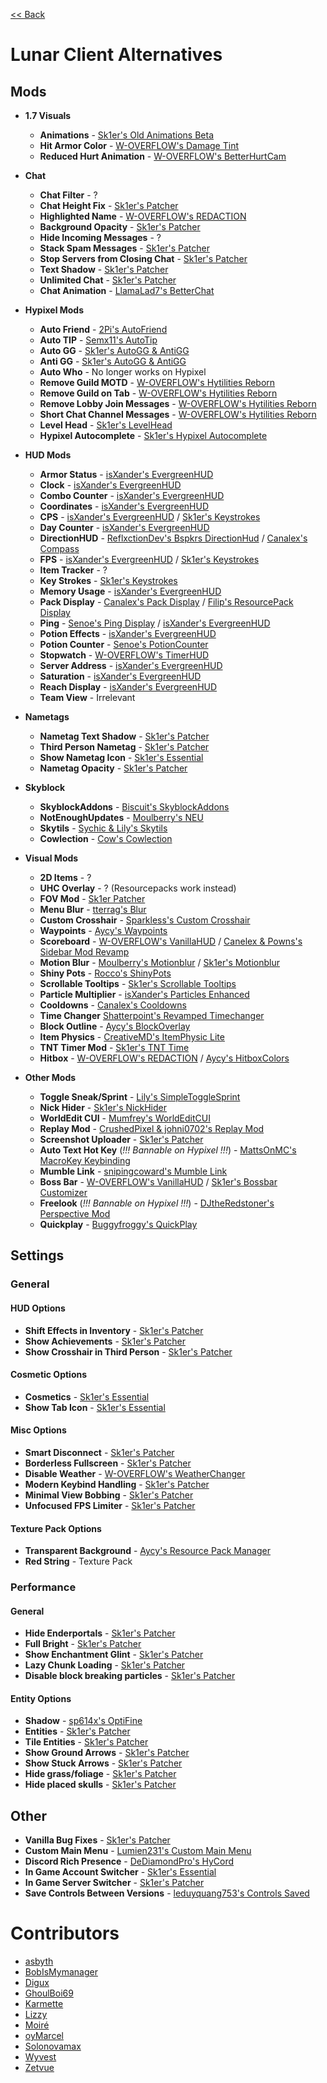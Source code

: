 [<< Back](README.md)

# Lunar Client Alternatives

## Mods

- **1.7 Visuals**

  - **Animations** - [Sk1er's Old Animations Beta](https://sk1er.club/beta)
  - **Hit Armor Color** - [W-OVERFLOW's Damage Tint](https://github.com/W-OVERFLOW/DamageTint/releases/latest)
  - **Reduced Hurt Animation** - [W-OVERFLOW's BetterHurtCam](https://github.com/W-OVERFLOW/BetterHurtCam/releases/latest)

- **Chat**

  - **Chat Filter** - ?
  - **Chat Height Fix** - [Sk1er's Patcher](https://sk1er.club/mods/patcher)
  - **Highlighted Name** - [W-OVERFLOW's REDACTION](https://github.com/W-OVERFLOW/REDACTION/releases/latest)
  - **Background Opacity** - [Sk1er's Patcher](https://sk1er.club/mods/patcher)
  - **Hide Incoming Messages** - ?
  - **Stack Spam Messages** - [Sk1er's Patcher](https://sk1er.club/mods/patcher)
  - **Stop Servers from Closing Chat** - [Sk1er's Patcher](https://sk1er.club/mods/patcher)
  - **Text Shadow** - [Sk1er's Patcher](https://sk1er.club/mods/patcher)
  - **Unlimited Chat** - [Sk1er's Patcher](https://sk1er.club/mods/patcher)
  - **Chat Animation** - [LlamaLad7's BetterChat](https://www.curseforge.com/minecraft/mc-mods/better-chat/files/2918388/files/all?filter-game-version=2020709689%3A5806)

- **Hypixel Mods**

  - **Auto Friend** -  [2Pi's AutoFriend](https://2pi.pw/mods/autofriend)
  - **Auto TIP** - [Semx11's AutoTip](https://autotip.pro/download)
  - **Auto GG** - [Sk1er's AutoGG & AntiGG](https://sk1er.club/mods/autogg)
  - **Anti GG** - [Sk1er's AutoGG & AntiGG](https://sk1er.club/mods/autogg)
  - **Auto Who** - No longer works on Hypixel
  - **Remove Guild MOTD** - [W-OVERFLOW's Hytilities Reborn](https://github.com/W-OVERFLOW/Hytilities-Reborn/releases/latest)
  - **Remove Guild on Tab** - [W-OVERFLOW's Hytilities Reborn](https://github.com/W-OVERFLOW/Hytilities-Reborn/releases/latest)
  - **Remove Lobby Join Messages** - [W-OVERFLOW's Hytilities Reborn](https://github.com/W-OVERFLOW/Hytilities-Reborn/releases/latest)
  - **Short Chat Channel Messages** - [W-OVERFLOW's Hytilities Reborn](https://github.com/W-OVERFLOW/Hytilities-Reborn/releases/latest)
  - **Level Head** - [Sk1er's LevelHead](https://www.sk1er.club/mods/level_head)
  - **Hypixel Autocomplete** - [Sk1er's Hypixel Autocomplete](https://sk1er.club/mods/hypixel_auto_complete)

- **HUD Mods**

  - **Armor Status** - [isXander's EvergreenHUD](https://modrinth.com/mod/evergreenhud/versions)
  - **Clock** - [isXander's EvergreenHUD](https://modrinth.com/mod/evergreenhud/versions)
  - **Combo Counter** - [isXander's EvergreenHUD](https://modrinth.com/mod/evergreenhud/versions)
  - **Coordinates** - [isXander's EvergreenHUD](https://modrinth.com/mod/evergreenhud/versions)
  - **CPS** - [isXander's EvergreenHUD](https://modrinth.com/mod/evergreenhud/versions) / [Sk1er's Keystrokes](https://sk1er.club/mods/keystrokesmod)
  - **Day Counter** - [isXander's EvergreenHUD](https://modrinth.com/mod/evergreenhud/versions)
  - **DirectionHUD** - [ReflxctionDev's Bspkrs DirectionHud](https://github.com/ReflxctionDev/bspkrsCore/releases/latest) / [Canalex's Compass](https://www.youtube.com/watch?v=Anwxqk2EAlE)
  - **FPS** - [isXander's EvergreenHUD](https://modrinth.com/mod/evergreenhud/versions) / [Sk1er's Keystrokes](https://sk1er.club/mods/keystrokesmod)
  - **Item Tracker** - ?
  - **Key Strokes** - [Sk1er's Keystrokes](https://sk1er.club/mods/keystrokesmod)
  - **Memory Usage** - [isXander's EvergreenHUD](https://modrinth.com/mod/evergreenhud/versions)
  - **Pack Display** - [Canalex's Pack Display](https://www.youtube.com/watch?v=LeDNOdOdGyk) / [Filip's ResourcePack Display](https://github.com/1fxe/Resource-Pack-Display)
  - **Ping** - [Senoe's Ping Display](https://www.youtube.com/watch?v=NAsefZXZbHQ) / [isXander's EvergreenHUD](https://modrinth.com/mod/evergreenhud/versions)
  - **Potion Effects** - [isXander's EvergreenHUD](https://modrinth.com/mod/evergreenhud/versions)
  - **Potion Counter** - [Senoe's PotionCounter](https://www.youtube.com/watch?v=7iYeYK2CGDo)
  - **Stopwatch** - [W-OVERFLOW's TimerHUD](https://github.com/w-overflow/timerhud-forge/releases/latest)
  - **Server Address** -  [isXander's EvergreenHUD](https://modrinth.com/mod/evergreenhud/versions)
  - **Saturation** - [isXander's EvergreenHUD](https://modrinth.com/mod/evergreenhud/versions)
  - **Reach Display** - [isXander's EvergreenHUD](https://modrinth.com/mod/evergreenhud/versions)
  - **Team View** - Irrelevant
  
- **Nametags**

  - **Nametag Text Shadow** -  [Sk1er's Patcher](https://sk1er.club/mods/patcher)
  - **Third Person Nametag** - [Sk1er's Patcher](https://sk1er.club/mods/patcher)
  - **Show Nametag Icon** - [Sk1er's Essential](https://essential.gg)
  - **Nametag Opacity** - [Sk1er's Patcher](https://sk1er.club/mods/patcher)

- **Skyblock**

  - **SkyblockAddons** - [Biscuit's SkyblockAddons](https://github.com/BiscuitDevelopment/SkyblockAddons/releases/latest)
  - **NotEnoughUpdates** - [Moulberry's NEU](https://github.com/Moulberry/NotEnoughUpdates/releases/latest)
  - **Skytils** - [Sychic & Lily's Skytils](https://github.com/Skytils/SkytilsMod/releases/latest)
  - **Cowlection** - [Cow's Cowlection](https://github.com/cow-mc/Cowlection/releases/latest)

- **Visual Mods**

  - **2D Items** - ?
  - **UHC Overlay** - ? (Resourcepacks work instead)
  - **FOV Mod** - [Sk1er Patcher](https://sk1er.club/mods/patcher)
  - **Menu Blur** - [tterrag's Blur](https://www.curseforge.com/minecraft/mc-mods/blur/files/all?filter-game-version=2020709689%3A5806)
  - **Custom Crosshair** - [Sparkless's Custom Crosshair](https://www.curseforge.com/minecraft/mc-mods/custom-crosshair-mod/files/all?filter-game-version=2020709689%3A5806)
  - **Waypoints** - [Aycy's Waypoints](https://www.youtube.com/watch?v=5jq5tXqwDTM)
  - **Scoreboard** - [W-OVERFLOW's VanillaHUD](https://github.com/W-OVERFLOW/VanillaHUD) / [Canelex & Powns's Sidebar Mod Revamp](https://www.youtube.com/watch?v=cn9VvT43yRs) 
  - **Motion Blur** - [Moulberry's Motionblur](https://cdn.discordapp.com/attachments/733903046681034813/806188815286665226/MbMotionblur-1.0-REL-Fixed.jar) / [Sk1er's Motionblur](https://sk1er.club/mods/motionblurmod)
  - **Shiny Pots** - [Rocco's ShinyPots](https://github.com/RoccoDev/ShinyPots-1.8/releases/latest)
  - **Scrollable Tooltips** - [Sk1er's Scrollable Tooltips](https://www.sk1er.club/mods/text_overflow_scroll)
  - **Particle Multiplier** - [isXander's Particles Enhanced](https://modrinth.com/mod/particlesenhanced)
  - **Cooldowns** - [Canalex's Cooldowns](https://www.youtube.com/watch?v=if1t-gO2yfc)
  - **Time Changer** [Shatterpoint's Revamped Timechanger](https://github.com/shatter-point/Revamped-TimeChanger/releases/latest)
  - **Block Outline** - [Aycy's BlockOverlay](https://hypixel.net/threads/forge-1-8-9-block-overlay-v4-0-3.1417995/)
  - **Item Physics** - [CreativeMD's ItemPhysic Lite](https://www.curseforge.com/minecraft/mc-mods/itemphysic-lite/files/all?filter-game-version=2020709689%3A5806)
  - **TNT Timer Mod** - [Sk1er's TNT Time](https://sk1er.club/mods/tnttime)
  - **Hitbox** - [W-OVERFLOW's REDACTION](https://github.com/W-OVERFLOW/REDACTION/releases/latest) / [Aycy's HitboxColors](http://www.mediafire.com/file/rci3i8m09yoek7u/HitboxColors-v1.0.jar)

- **Other Mods**

  - **Toggle Sneak/Sprint** - [Lily's SimpleToggleSprint](https://github.com/My-Name-Is-Jeff/SimpleToggleSprint/releases/latest)
  - **Nick Hider** - [Sk1er's NickHider](https://sk1er.llc/mods/nick_hider)
  - **WorldEdit CUI** - [Mumfrey's WorldEditCUI](https://www.curseforge.com/minecraft/mc-mods/worldeditcui/files/all?filter-game-version=2020709689%3A5806)
  - **Replay Mod** - [CrushedPixel & johni0702's Replay Mod](https://www.replaymod.com/download/download_new.php?version=1.8.9-2.5.2)
  - **Screenshot Uploader** - [Sk1er's Patcher](https://sk1er.club/mods/patcher)
  - **Auto Text Hot Key** (*!!! Bannable on Hypixel !!!*) - [MattsOnMC's MacroKey Keybinding](https://www.curseforge.com/minecraft/mc-mods/macrokey-keybinding/files/all?filter-game-version=2020709689%3A5806)
  - **Mumble Link** - [snipingcoward's Mumble Link](https://www.curseforge.com/minecraft/mc-mods/mumblelink/files/all?filter-game-version=2020709689%3A5806)
  - **Boss Bar** - [W-OVERFLOW's VanillaHUD](https://github.com/W-OVERFLOW/VanillaHUD) / [Sk1er's Bossbar Customizer](https://sk1er.club/mods/bossbar_customizer)
  - **Freelook** (*!!! Bannable on Hypixel !!!*) - [DJtheRedstoner's Perspective Mod](https://inv.wtf/djperspective)
  - **Quickplay** - [Buggyfroggy's QuickPlay](https://github.com/QuickplayMod/quickplay/releases/latest)

## Settings

### General

#### HUD Options

- **Shift Effects in Inventory** - [Sk1er's Patcher](https://sk1er.club/mods/patcher)
- **Show Achievements** - [Sk1er's Patcher](https://sk1er.club/mods/patcher)
- **Show Crosshair in Third Person** - [Sk1er's Patcher](https://sk1er.club/mods/patcher)

#### Cosmetic Options

- **Cosmetics** - [Sk1er's Essential](https://essential.gg)
- **Show Tab Icon** - [Sk1er's Essential](https://essential.gg)

#### Misc Options

- **Smart Disconnect** - [Sk1er's Patcher](https://sk1er.club/mods/patcher)
- **Borderless Fullscreen** - [Sk1er's Patcher](https://sk1er.club/mods/patcher)
- **Disable Weather** - [W-OVERFLOW's WeatherChanger](https://github.com/W-OVERFLOW/WeatherChanger/releases/latest)
- **Modern Keybind Handling** - [Sk1er's Patcher](https://sk1er.club/mods/patcher)
- **Minimal View Bobbing** - [Sk1er's Patcher](https://sk1er.club/mods/patcher)
- **Unfocused FPS Limiter** - [Sk1er's Patcher](https://sk1er.club/mods/patcher)

#### Texture Pack Options

- **Transparent Background** - [Aycy's Resource Pack Manager](https://www.youtube.com/watch?v=OQZFWrrEcYM)
- **Red String** - Texture Pack

### Performance

#### General
  
- **Hide Enderportals** - [Sk1er's Patcher](https://sk1er.club/mods/patcher)
- **Full Bright** - [Sk1er's Patcher](https://sk1er.club/mods/patcher)
- **Show Enchantment Glint** - [Sk1er's Patcher](https://sk1er.club/mods/patcher)
- **Lazy Chunk Loading** - [Sk1er's Patcher](https://sk1er.club/mods/patcher)
- **Disable block breaking particles** - [Sk1er's Patcher](https://sk1er.club/mods/patcher)

#### Entity Options

- **Shadow** - [sp614x's OptiFine](https://optifine.net/adloadx?f=OptiFine_1.8.9_HD_U_M5.jar)
- **Entities** - [Sk1er's Patcher](https://sk1er.club/mods/patcher)
- **Tile Entities** - [Sk1er's Patcher](https://sk1er.club/mods/patcher)
- **Show Ground Arrows** - [Sk1er's Patcher](https://sk1er.club/mods/patcher)
- **Show Stuck Arrows** - [Sk1er's Patcher](https://sk1er.club/mods/patcher)
- **Hide grass/foliage** - [Sk1er's Patcher](https://sk1er.club/mods/patcher)
- **Hide placed skulls** - [Sk1er's Patcher](https://sk1er.club/mods/patcher)

## Other
  
- **Vanilla Bug Fixes** - [Sk1er's Patcher](https://sk1er.club/mods/patcher)
- **Custom Main Menu** - [Lumien231's Custom Main Menu](https://www.curseforge.com/minecraft/mc-mods/custom-main-menu/files/all?filter-game-version=2020709689%3A5806)
- **Discord Rich Presence** - [DeDiamondPro's HyCord](https://github.com/DeDiamondPro/HyCord/releases/latest)
- **In Game Account Switcher** - [Sk1er's Essential](https://essential.gg)
- **In Game Server Switcher** - [Sk1er's Patcher](https://sk1er.club/mods/patcher)
- **Save Controls Between Versions** - [leduyquang753's Controls Saved](https://hypixel.net/threads/forge-1-8-9-controls-saved-%E2%80%93-save-controls-as-presets.2010689/)

# Contributors

- [asbyth](https://github.com/asbyth)
- [BobIsMymanager](https://github.com/BobisMymanager)
- [Digux](https://github.com/Diguhxe)
- [GhoulBoi69](https://github.com/GhoulBoii)
- [Karmette](https://github.com/karmette)
- [Lizzy](https://github.com/LizzyMaybeDev)
- [Moiré](https://github.com/moire9)
- [oyMarcel](https://github.com/oyMarcel)
- [Solonovamax](https://github.com/solonovamax)
- [Wyvest](https://github.com/wyvest)
- [Zetvue](https://zetvue.carrd.co)
